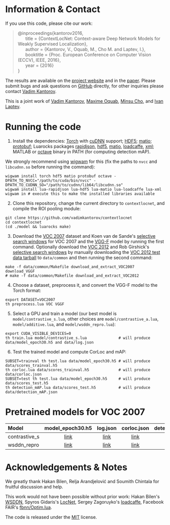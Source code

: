# Information & Contact
If you use this code, please cite our work:
> @inproceedings{kantorov2016,  
&nbsp;&nbsp;&nbsp;&nbsp;&nbsp;&nbsp;title = {ContextLocNet: Context-aware Deep Network Models for Weakly Supervised Localization},  
&nbsp;&nbsp;&nbsp;&nbsp;&nbsp;&nbsp;author = {Kantorov, V., Oquab, M., Cho M. and Laptev, I.},  
&nbsp;&nbsp;&nbsp;&nbsp;&nbsp;&nbsp;booktitle = {Proc. European Conference on Computer Vision (ECCV), IEEE, 2016},  
&nbsp;&nbsp;&nbsp;&nbsp;&nbsp;&nbsp;year = {2016}  
}

The results are available on the [project website](http://www.di.ens.fr/willow/research/contextlocnet) and in the [paper](https://github.com/vadimkantorov/contextlocnet/releases/download/1.0/contextlocnet_eccv2016.pdf). Please submit bugs and ask questions on [GitHub](http://github.com/vadimkantorov/contextlocnet/issues) directly, for other inquiries please contact [Vadim Kantorov](mailto:vadim.kantorov@gmail.com).

This is a joint work of [Vadim Kantorov](http://vadimkantorov.com), [Maxime Oquab](http://github.com/qassemoquab), [Minsu Cho](http://www.di.ens.fr/~mcho), and [Ivan Laptev](http://www.di.ens.fr/~laptev).

# Running the code
1. Install the dependencies: [Torch](http://github.com/torch/distro) with [cuDNN](http://developer.nvidia.com/cudnn) support; [HDF5](http://www.hdfgroup.org/HDF5/); [matio](http://github.com/tbeu/matio); [protobuf](http://github.com/google/protobuf); Luarocks packages [rapidjson](http://github.com/xpol/lua-rapidjson), [hdf5](http://github.com/deepmind/torch-hdf5), [matio](http://github.com/soumith/matio-ffi.torch), [loadcaffe](http://github.com/szagoruyko/loadcaffe), [xml](https://://github.com/lubyk/xml); MATLAB or [octave](https://www.gnu.org/software/octave/) binary in PATH (for computing detection mAP).

  We strongly recommend using [wigwam](http://wigwam.in/) for this (fix the paths to `nvcc` and `libcudnn.so` before running the command):

  ```shell
  wigwam install torch hdf5 matio protobuf octave -DPATH_TO_NVCC="/path/to/cuda/bin/nvcc" -DPATH_TO_CUDNN_SO="/path/to/cudnn/lib64/libcudnn.so"
  wigwam install lua-rapidjson lua-hdf5 lua-matio lua-loadcaffe lua-xml
  wigwam in # execute this to make the installed libraries available
  ```
2. Clone this repository, change the current directory to `contextlocnet`, and compile the ROI pooling module:

  ```shell
  git clone https://github.com/vadimkantorov/contextlocnet
  cd contextlocnet
  (cd ./model && luarocks make)
  ```
3. Download the [VOC 2007](http://host.robots.ox.ac.uk/pascal/VOC/voc2007/) dataset and Koen van de Sande's [selective search windows](http://koen.me/research/selectivesearch/) for VOC 2007 and the [VGG-F](https://gist.github.com/ksimonyan/a32c9063ec8e1118221a) model by running the first command. Optionally download the [VOC 2012](http://host.robots.ox.ac.uk/pascal/VOC/voc2012/) and Rob Girshick's [selective search windows](https://github.com/rbgirshick/fast-rcnn/blob/master/data/scripts/fetch_fast_rcnn_models.sh) by manually downloading the [VOC 2012 test data tarball](http://host.robots.ox.ac.uk:8080/eval/downloads/VOC2012test.tar) to `data/common` and then running the second command:
  
  ```shell
  make -f data/common/Makefile download_and_extract_VOC2007 download_VGGF
  # make -f data/common/Makefile download_and_extract_VOC2012
  ```
4. Choose a dataset, preprocess it, and convert the VGG-F model to the Torch format:

  ```shell
  export DATASET=VOC2007
  th preprocess.lua VOC VGGF
  ```
5. Select a GPU and train a model (our best model is `model/contrastive_s.lua`, other choices are `model/contrastive_a.lua`, `model/additive.lua`, and `model/wsddn_repro.lua`):

  ```shell
  export CUDA_VISIBLE_DEVICES=0
  th train.lua model/contrastive_s.lua				# will produce data/model_epoch30.h5 and data/log.json
  ```
6. Test the trained model and compute CorLoc and mAP:

  ```shell
  SUBSET=trainval th test.lua data/model_epoch30.h5 # will produce data/scores_trainval.h5
  th corloc.lua data/scores_trainval.h5			    # will produce data/corloc.json
  SUBSET=test th test.lua data/model_epoch30.h5	    # will produce data/scores_test.h5
  th detection_mAP.lua data/scores_test.h5		    # will produce data/detection_mAP.json
  ```

# Pretrained models for VOC 2007
Model | model_epoch30.h5 | log.json | corloc.json | detection_mAP.json|
:---|:---:|:---:|:---:|:---:|
contrastive_s | [link](https://github.com/vadimkantorov/contextlocnet/releases/download/1.0/contrastive_s_model_epoch30.h5) | [link](https://github.com/vadimkantorov/contextlocnet/releases/download/1.0/contrastive_s_log.json) | [link](https://github.com/vadimkantorov/contextlocnet/releases/download/1.0/contrastive_s_corloc.json) | [link](https://github.com/vadimkantorov/contextlocnet/releases/download/1.0/contrastive_s_detection_mAP.json) 
wsddn_repro | [link](https://github.com/vadimkantorov/contextlocnet/releases/download/1.0/wsddn_repro_model_epoch30.h5) | [link](https://github.com/vadimkantorov/contextlocnet/releases/download/1.0/wsddn_repro_log.json) | [link](https://github.com/vadimkantorov/contextlocnet/releases/download/1.0/wsddn_repro_corloc.json) | [link](https://github.com/vadimkantorov/contextlocnet/releases/download/1.0/wsddn_repro_detection_mAP.json)
  
# Acknowledgements & Notes
We greatly thank Hakan Bilen, Relja Arandjelović and Soumith Chintala for fruitful discussion and help.

This work would not have been possible without prior work: Hakan Bilen's [WSDDN](http://github.com/hbilen/WSDDN), Spyros Gidaris's [LocNet](http://github.com/gidariss/LocNet), Sergey Zagoruyko's [loadcaffe](http://github.com/szagoruyko/loadcaffe), Facebook FAIR's [fbnn/Optim.lua](http://github.com/facebook/fbnn/blob/master/fbnn/Optim.lua).

The code is released under the [MIT](http://github.com/vadimkantorov/contextlocnet/blob/master/LICENSE.md) license.
